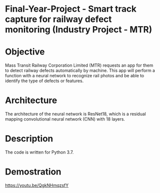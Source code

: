 # Final-Year-Project - Smart track capture for railway defect monitoring (Industry Project - MTR)

# Objective
Mass Transit Railway Corporation Limited (MTR) requests an app for them to detect railway defects automatically by machine. This app will perform a function with a neural network to recognize rail photos and be able to identify the type of defects or features.

# Architecture
The architecture of the neural network is ResNet18, which is a residual mapping convolutional neural network (CNN) with 18 layers. 

# Description
The code is written for Python 3.7. 

# Demostration 
https://youtu.be/QgkNHmqzsfY

